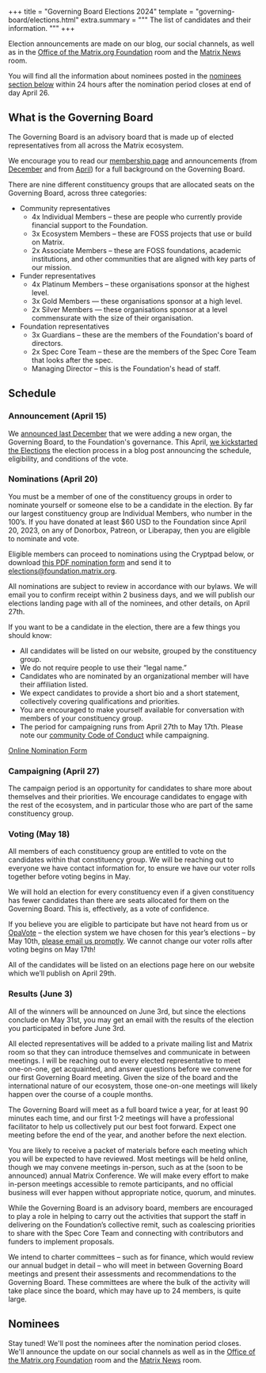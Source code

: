 +++
title = "Governing Board Elections 2024"
template = "governing-board/elections.html"
extra.summary = """
The list of candidates and their information.
"""
+++

Election announcements are made on our blog, our social channels, as well as in the [Office of the Matrix.org Foundation](https://matrix.to/#/#foundation-office:matrix.org) room and the [Matrix News](https://matrix.to/#/#matrix-news:matrix.org) room.

You will find all the information about nominees posted in the [nominees section below](#nominees) within 24 hours after the nomination period closes at end of day April 26.

## What is the Governing Board

The Governing Board is an advisory board that is made up of elected representatives from all across the Matrix ecosystem.

We encourage you to read our [membership page](/membership/) and announcements (from [December](/blog/2023/12/electing-our-first-governing-board/) and from [April](/blog/2024/04/election-announcement/)) for a full background on the Governing Board.

There are nine different constituency groups that are allocated seats on the Governing Board, across three categories:

* Community representatives
  * 4x Individual Members – these are people who currently provide financial support to the Foundation.
  * 3x Ecosystem Members – these are FOSS projects that use or build on Matrix.
  * 2x Associate Members – these are FOSS foundations, academic institutions, and other communities that are aligned with key parts of our mission.
* Funder representatives
  * 4x Platinum Members – these organisations sponsor at the highest level.
  * 3x Gold Members — these organisations sponsor at a high level.
  * 2x Silver Members — these organisations sponsor at a level commensurate with the size of their organisation.
* Foundation representatives
  * 3x Guardians – these are the members of the Foundation's board of directors.
  * 2x Spec Core Team – these are the members of the Spec Core Team that looks after the spec.
  * Managing Director – this is the Foundation's head of staff.

## Schedule

### Announcement (April 15)

We [announced last December](/blog/2023/12/electing-our-first-governing-board/) that we were adding a new organ, the Governing Board, to the Foundation's governance.
This April, [we kickstarted the Elections](/blog/2024/04/election-announcement/) the election process in a blog post announcing the schedule, eligibility, and conditions of the vote.

### Nominations (April 20)

You must be a member of one of the constituency groups in order to nominate yourself or someone else to be a candidate in the election. By far our largest constituency group are Individual Members, who number in the 100’s. If you have donated at least $60 USD to the Foundation since April 20, 2023, on any of Donorbox, Patreon, or Liberapay, then you are eligible to nominate and vote.

Eligible members can proceed to nominations using the Cryptpad below, or download [this PDF nomination form](https://matrix.org/media/2024-nomination-form.pdf) and send it to [elections@foundation.matrix.org](mailto:elections@foundation.matrix.org).

All nominations are subject to review in accordance with our bylaws. We will email you to confirm receipt within 2 business days, and we will publish our elections landing page with all of the nominees, and other details, on April 27th.

If you want to be a candidate in the election, there are a few things you should know:

* All candidates will be listed on our website, grouped by the constituency group.
* We do not require people to use their “legal name.”
* Candidates who are nominated by an organizational member will have their affiliation listed.
* We expect candidates to provide a short bio and a short statement, collectively covering qualifications and priorities.
* You are encouraged to make yourself available for conversation with members of your constituency group.
* The period for campaigning runs from April 27th to May 17th. Please note our [community Code of Conduct](https://matrix.org/legal/code-of-conduct/) while campaigning.

<a href="https://cryptpad.fr/form/#/2/form/view/Fjksk0AMwLWnp4T6t+tTsmNoWSMsJJg8jLXdPzIGkpc/" class="call-to-action secondary">Online Nomination Form</a>

### Campaigning (April 27)

The campaign period is an opportunity for candidates to share more about themselves and their priorities. We encourage candidates to engage with the rest of the ecosystem, and in particular those who are part of the same constituency group.

### Voting (May 18)

All members of each constituency group are entitled to vote on the candidates within that constituency group. We will be reaching out to everyone we have contact information for, to ensure we have our voter rolls together before voting begins in May. 

We will hold an election for every constituency even if a given constituency has fewer candidates than there are seats allocated for them on the Governing Board. This is, effectively, as a vote of confidence.

If you believe you are eligible to participate but have not heard from us or [OpaVote](https://www.opavote.com/) – the election system we have chosen for this year’s elections – by May 10th, [please email us promptly](mailto:elections@foundation.matrix.org). We cannot change our voter rolls after voting begins on May 17th!

All of the candidates will be listed on an elections page here on our website which we’ll publish on April 29th.

### Results (June 3)

All of the winners will be announced on June 3rd, but since the elections conclude on May 31st, you may get an email with the results of the election you participated in before June 3rd.

All elected representatives will be added to a private mailing list and Matrix room so that they can introduce themselves and communicate in between meetings. I will be reaching out to every elected representative to meet one-on-one, get acquainted, and answer questions before we convene for our first Governing Board meeting. Given the size of the board and the international nature of our ecosystem, those one-on-one meetings will likely happen over the course of a couple months.

The Governing Board will meet as a full board twice a year, for at least 90 minutes each time, and our first 1-2 meetings will have a professional facilitator to help us collectively put our best foot forward. Expect one meeting before the end of the year, and another before the next election.

You are likely to receive a packet of materials before each meeting which you will be expected to have reviewed. Most meetings will be held online, though we may convene meetings in-person, such as at the (soon to be announced) annual Matrix Conference. We will make every effort to make in-person meetings accessible to remote participants, and no official business will ever happen without appropriate notice, quorum, and minutes.

While the Governing Board is an advisory board, members are encouraged to play a role in helping to carry out the activities that support the staff in delivering on the Foundation’s collective remit, such as coalescing priorities to share with the Spec Core Team and connecting with contributors and funders to implement proposals.

We intend to charter committees – such as for finance, which would review our annual budget in detail – who will meet in between Governing Board meetings and present their assessments and recommendations to the Governing Board. These committees are where the bulk of the activity will take place since the board, which may have up to 24 members, is quite large. 

## Nominees

Stay tuned! We'll post the nominees after the nomination period closes. We'll announce the update on our social channels as well as in the [Office of the Matrix.org Foundation](https://matrix.to/#/#foundation-office:matrix.org) room and the [Matrix News](https://matrix.to/#/#matrix-news:matrix.org) room.
